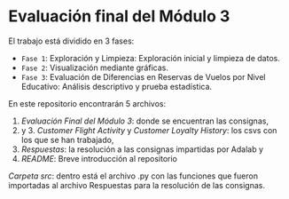 # Evaluación final del Módulo 3


El trabajo está dividido en 3 fases:

- `Fase 1`: Exploración y Limpieza: Exploración inicial y limpieza de datos.
- `Fase 2`: Visualización mediante gráficas.
- `Fase 3`: Evaluación de Diferencias en Reservas de Vuelos por Nivel Educativo: Análisis descriptivo y prueba estadística.

En este repositorio encontrarán 5 archivos: 

1. *Evaluación Final del Módulo 3*: donde se encuentran las consignas,
2. y 3. *Customer Flight Activity* y *Customer Loyalty History*: los csvs con los que se han trabajado, 
4. *Respuestas*: la resolución a las consignas impartidas por Adalab y
5. *README*: Breve introducción al repositorio

*Carpeta src*: dentro está el archivo .py con las funciones que fueron importadas al archivo Respuestas para la resolución de las consignas.


